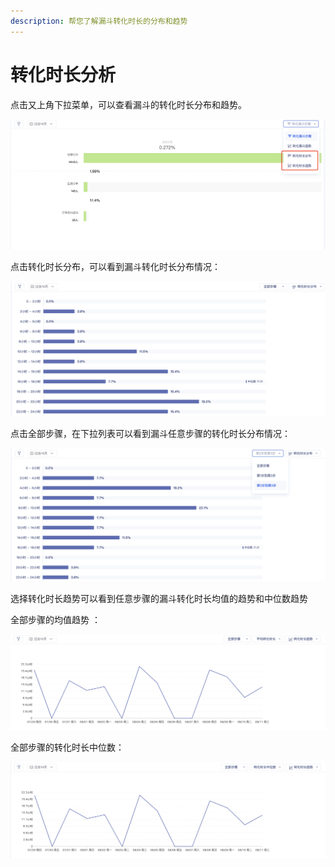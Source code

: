 ```yaml
---
description: 帮您了解漏斗转化时长的分布和趋势
---
```


# 转化时长分析

点击又上角下拉菜单，可以查看漏斗的转化时长分布和趋势。

![](../../../.gitbook/assets/image%20%28614%29.png)

点击转化时长分布，可以看到漏斗转化时长分布情况：

![](../../../.gitbook/assets/image%20%28616%29.png)

点击全部步骤，在下拉列表可以看到漏斗任意步骤的转化时长分布情况：

![](../../../.gitbook/assets/image%20%28615%29.png)

选择转化时长趋势可以看到任意步骤的漏斗转化时长均值的趋势和中位数趋势

全部步骤的均值趋势 ：

![](../../../.gitbook/assets/image%20%28613%29.png)

全部步骤的转化时长中位数：

![](../../../.gitbook/assets/image%20%28617%29.png)


